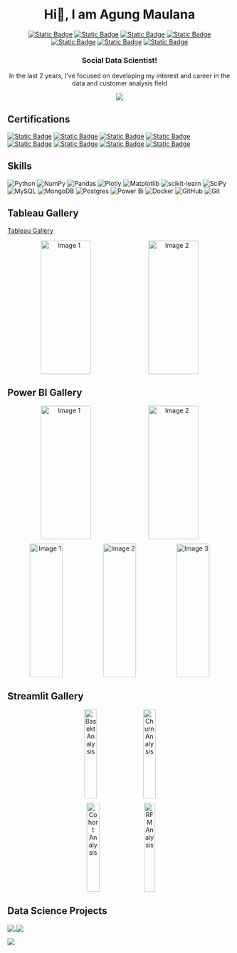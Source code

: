<div align="center"><h1>Hi👋, I am Agung Maulana</h1></div>


<div align="center">

  [![Static Badge](https://img.shields.io/badge/Twitter-%20-%20?style=social&logo=x)](https://twitter.com/agungxgb)
  [![Static Badge](https://img.shields.io/badge/Instagram-%20-%20?style=social&logo=instagram)](https://www.instagram.com/agungvpzz/)
  [![Static Badge](https://img.shields.io/badge/Linkedin-%20-%20?style=social&logo=linkedin)](https://www.linkedin.com/in/agung-maulana-work/)
  [![Static Badge](https://img.shields.io/badge/Tableau-%20-%20?style=social&logo=tableau)](https://public.tableau.com/app/profile/agung.maulana6062/vizzes)
  [![Static Badge](https://img.shields.io/badge/Portfolio-%20-%20?style=social&logo=firefox)](https://agungmaulana.pages.dev/)
  [![Static Badge](https://img.shields.io/badge/Kaggle-%20-%20?style=social&logo=kaggle)]()
  [![Static Badge](https://img.shields.io/badge/Email-%20-%20?style=social&logo=gmail)](mailto:agungm.work@gmail.com)
  
</div>
<div align="center"><h3>Social Data Scientist!</h3></div>
<div align="center">In the last 2 years, I've focused on developing my interest and career in the data and customer analysis field</div>


<!-- Github Summary -->
<div align="center">
  
  [![](https://github-profile-summary-cards.vercel.app/api/cards/profile-details?username=Agungvpzz&theme=dark)](https://github.com/Agungvpzz)  
</div>


<!-- Certifications -->
<h2>Certifications</h2>

[![Static Badge](https://img.shields.io/badge/Data_Scientist-Career_Track-%20?logo=365datascience&color=purple)](https://learn.365datascience.com/certificates/DD-970B674E22/)
[![Static Badge](https://img.shields.io/badge/Business_Analyst-Career_Track-%20?logo=365datascience&color=purple)](https://learn.365datascience.com/certificates/DD-44098B66BE/)
[![Static Badge](https://img.shields.io/badge/Customer_Analytics_in_Python-Course-%20?logo=365datascience&color=blue)](https://learn.365datascience.com/certificates/CC-8EC268DCC8/)
[![Static Badge](https://img.shields.io/badge/Machine_Learning_in_Python-Course-%20?logo=365datascience&color=blue)](https://learn.365datascience.com/certificates/CC-4AEFE94C83/)
[![Static Badge](https://img.shields.io/badge/Data_Analytics_Essentials_with_Power_BI-Course-%20?logo=udemy&color=blue)](https://www.udemy.com/certificate/UC-9e727985-9ea6-4a19-abfd-4140b01e48d9/)
[![Static Badge](https://img.shields.io/badge/Tableau_Data_Analyst-Course-%20?logo=udemy&color=blue)](https://www.udemy.com/certificate/UC-3f8e984c-bfa8-45a5-ae4c-58ee66249e0f/)
[![Static Badge](https://img.shields.io/badge/MySQL_Database_Development_Mastery-Course-%20?logo=udemy&color=blue)](https://www.udemy.com/certificate/UC-f1b55227-da7a-49a0-883e-db52a47a2385/)
[![Static Badge](https://img.shields.io/badge/Data_Analysis_and_Business_Intelligence_with_Microsoft_Excel-Course-%20?logo=udemy&color=blue)](https://www.udemy.com/certificate/UC-c74bf5b1-4f75-438c-bfa4-16710bdbc1c8/)


<!-- Skills -->
<h2>Skills</h2>

![Python](https://img.shields.io/badge/python-3670A0?style=for-the-badge&logo=python&logoColor=ffdd54)
![NumPy](https://img.shields.io/badge/numpy-%23013243.svg?style=for-the-badge&logo=numpy&logoColor=white)
![Pandas](https://img.shields.io/badge/pandas-%23150458.svg?style=for-the-badge&logo=pandas&logoColor=white)
![Plotly](https://img.shields.io/badge/Plotly-%233F4F75.svg?style=for-the-badge&logo=plotly&logoColor=white)
![Matplotlib](https://img.shields.io/badge/Matplotlib-%23ffffff.svg?style=for-the-badge&logo=Matplotlib&logoColor=black)
![scikit-learn](https://img.shields.io/badge/scikit--learn-%23F7931E.svg?style=for-the-badge&logo=scikit-learn&logoColor=white)
![SciPy](https://img.shields.io/badge/SciPy-%230C55A5.svg?style=for-the-badge&logo=scipy&logoColor=%white)
![MySQL](https://img.shields.io/badge/mysql-4479A1.svg?style=for-the-badge&logo=mysql&logoColor=white)
![MongoDB](https://img.shields.io/badge/MongoDB-%234ea94b.svg?style=for-the-badge&logo=mongodb&logoColor=white)
![Postgres](https://img.shields.io/badge/postgres-%23316192.svg?style=for-the-badge&logo=postgresql&logoColor=white)
![Power Bi](https://img.shields.io/badge/power_bi-F2C811?style=for-the-badge&logo=powerbi&logoColor=black)
![Docker](https://img.shields.io/badge/docker-%230db7ed.svg?style=for-the-badge&logo=docker&logoColor=white)
![GitHub](https://img.shields.io/badge/github-%23121011.svg?style=for-the-badge&logo=github&logoColor=white)
![Git](https://img.shields.io/badge/git-%23F05033.svg?style=for-the-badge&logo=git&logoColor=white)


<!-- Tableau Gallery -->
<h2>Tableau Gallery</h2>

[Tableau Gallery](https://public.tableau.com/app/profile/agung.maulana6062/vizzes)
<div align="center" style="display: flex; justify-content: center; gap: 10px; max-width: 100%; margin: 10px;">
  <img src="https://github.com/Agungvpzz/Agungvpzz/assets/48642326/19d275a1-3fb3-4a0a-a764-a377bc9d4eed" alt="Image 1" style="width: 48%; height: 300px;" />
  <img src="https://github.com/Agungvpzz/Agungvpzz/assets/48642326/d091f25a-7ebe-4063-aa97-f41b7d3b4c13" alt="Image 2" style="width: 48%; height: 300px;" />  
</div>


<!-- Power BI Gallery -->
<h2>Power BI Gallery</h2>

<div align="center" style="display: flex; justify-content: center; gap: 10px; max-width: 100%; margin: 10px;">
  <img src="https://github.com/user-attachments/assets/51c613ae-2f7d-44c2-84f7-3b1516308413" alt="Image 1" style="width: 48%; height: 300px;" />
  <img src="https://github.com/user-attachments/assets/39243342-cfd3-4d9a-9807-c361b058a840" alt="Image 2" style="width: 48%; height: 300px;" />  
</div>
<div align="center" style="display: flex; justify-content: center; gap: 10px; max-width: 100%; margin: 10px;">
  <img src="https://github.com/user-attachments/assets/0d49a466-4f12-4cec-bf54-c5a268be0a6b" alt="Image 1" style="width: 48%; height: 300px;" />
  <img src="https://github.com/user-attachments/assets/34c80257-52d4-44c1-9240-d3f316bce18e" alt="Image 2" style="width: 48%; height: 300px;" />  
  <img src="https://github.com/user-attachments/assets/00533c47-f2ba-4b16-a9a0-b695d3a165c1" alt="Image 3" style="width: 48%; height: 300px;" />  
</div>

<!-- Streamlit Gallery -->
<h2>Streamlit Gallery</h2>
<div align="center" style="display: flex; justify-content: center; gap: 10px; max-width: 100%; margin: 10px;">
    <a href="https://basket-analysis.streamlit.app/" target="_blank">
      <img src="https://github.com/Agungvpzz/Agungvpzz/assets/48642326/9782ce0b-aa94-4eff-a8dd-a9a91ff5f29d" alt="Basekt Analysis" style="width: 48%; height: 200px;"/>
    </a> 
    <a href="https://customer-churn-analysis.streamlit.app/" target="_blank">
      <img src="https://github.com/Agungvpzz/Agungvpzz/assets/48642326/c707b83b-1f98-4b57-877a-ac078bfc23c8" alt="Churn Analysis" style="width: 48%; height: 200px;"/>
    </a>
</div>


<div align="center" style="display: flex; justify-content: center; gap: 10px; max-width: 100%; margin: 10px;">
  <a href="https://cohort-analysis.streamlit.app/" target="_blank">
    <img src="https://github.com/Agungvpzz/Agungvpzz/assets/48642326/2e776527-760c-4d32-ab32-b5761ab50708" alt="Cohort Analysis" style="width: 48%; height: 200px;"/>
  </a>
  <a href="https://rfm-analysis.streamlit.app/" target="_blank">
    <img src="https://github.com/Agungvpzz/Agungvpzz/assets/48642326/6a6b8aeb-5317-4f36-bbc7-7f46a22c853e" alt="RFM Analysis" style="width: 48%; height: 200px;"/>
  </a>
</div>


<!-- Data Science Project -->
<h2>Data Science Projects</h2>

<a href="https://github.com/Agungvpzz/Telco-Churn-Analysis">
  <img align="center" src="https://github-readme-stats.vercel.app/api/pin/?username=Agungvpzz&theme=dark&hide_border=true&repo=Telco-Churn-Analysis" />
</a>
<a href="https://github.com/Agungvpzz/Boston-House-Price-Prediction">
  <img align="center" src="https://github-readme-stats.vercel.app/api/pin/?username=Agungvpzz&theme=dark&hide_border=true&repo=Boston-House-Price-Prediction" />
</a>


![](https://komarev.com/ghpvc/?username=Agungvpzz&color=blue&abbreviated=true)
